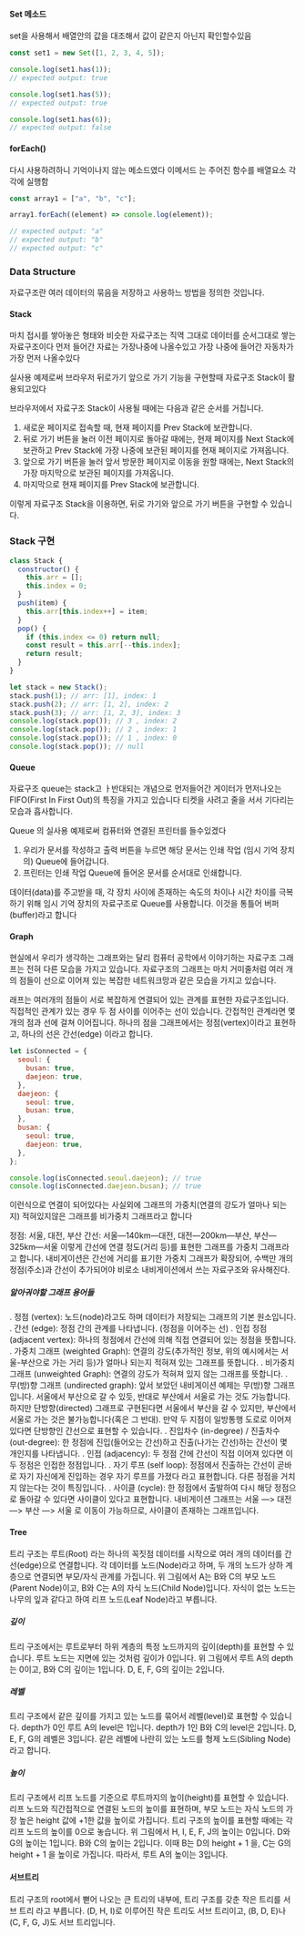#### Set 메소드

set을 사용해서 배열안의 값을 대조해서 값이 같은지 아닌지 확인할수있음

```js
const set1 = new Set([1, 2, 3, 4, 5]);

console.log(set1.has(1));
// expected output: true

console.log(set1.has(5));
// expected output: true

console.log(set1.has(6));
// expected output: false
```

#### forEach()

다시 사용하려하니 기억이나지 않는 메소드였다
이메서드 는 주어진 함수를 배열요소 각각에 실행함

```js
const array1 = ["a", "b", "c"];

array1.forEach((element) => console.log(element));

// expected output: "a"
// expected output: "b"
// expected output: "c"
```

### Data Structure

자료구조란 여러 데이터의 묶음을 저장하고 사용하느 방법을 정의한 것입니다.

#### Stack

마치 접시를 쌓아놓은 형태와 비슷한 자료구조는 직역 그대로 데이터를 순서그대로 쌓는 자료구조이다
먼저 들어간 자료는 가장나중에 나올수있고 가장 나중에 들어간 자동차가 가장 먼저 나올수있다

실사용 예제로써 브라우저 뒤로가기 앞으로 가기 기능을 구현할때 자료구조 Stack이 활용되고있다

브라우저에서 자료구조 Stack이 사용될 때에는 다음과 같은 순서를 거칩니다.

1. 새로운 페이지로 접속할 때, 현재 페이지를 Prev Stack에 보관합니다.
2. 뒤로 가기 버튼을 눌러 이전 페이지로 돌아갈 때에는, 현재 페이지를 Next Stack에 보관하고 Prev Stack에 가장 나중에 보관된 페이지를 현재 페이지로 가져옵니다.
3. 앞으로 가기 버튼을 눌러 앞서 방문한 페이지로 이동을 원할 때에는, Next Stack의 가장 마지막으로 보관된 페이지를 가져옵니다.
4. 마지막으로 현재 페이지를 Prev Stack에 보관합니다.

이렇게 자료구조 Stack을 이용하면, 뒤로 가기와 앞으로 가기 버튼을 구현할 수 있습니다.

### Stack 구현

```js
class Stack {
  constructor() {
    this.arr = [];
    this.index = 0;
  }
  push(item) {
    this.arr[this.index++] = item;
  }
  pop() {
    if (this.index <= 0) return null;
    const result = this.arr[--this.index];
    return result;
  }
}

let stack = new Stack();
stack.push(1); // arr: [1], index: 1
stack.push(2); // arr: [1, 2], index: 2
stack.push(3); // arr: [1, 2, 3], index: 3
console.log(stack.pop()); // 3 , index: 2
console.log(stack.pop()); // 2 , index: 1
console.log(stack.pop()); // 1 , index: 0
console.log(stack.pop()); // null
```

#### Queue

자료구조 queue는 stack고 ㅏ반대되는 개념으로 먼저들어간 게이터가 먼저나오는 FIFO(First In First Out)의 특징을 가지고 있습니다
티켓을 사려고 줄을 서서 기다리는 모습과 흡사합니다.

Queue 의 실사용 예제로써
컴퓨터와 연결된 프린터를 들수있겠다

1. 우리가 문서를 작성하고 출력 버튼을 누르면 해당 문서는 인쇄 작업 (임시 기억 장치의) Queue에 들어갑니다.
2. 프린터는 인쇄 작업 Queue에 들어온 문서를 순서대로 인쇄합니다.

데이터(data)를 주고받을 때, 각 장치 사이에 존재하는 속도의 차이나 시간 차이를 극복하기 위해 임시 기억 장치의 자료구조로 Queue를 사용합니다. 이것을 통틀어 버퍼(buffer)라고 합니다

#### Graph

현실에서 우리가 생각하는 그래프와는 달리 컴퓨터 공학에서 이야기하는 자료구조 그래프는 전혀 다른 모습을 가지고 있습니다. 자료구조의 그래프는 마치 거미줄처럼 여러 개의 점들이 선으로 이어져 있는 복잡한 네트워크망과 같은 모습을 가지고 있습니다.

래프는 여러개의 점들이 서로 복잡하게 연결되어 있는 관계를 표현한 자료구조입니다. 직접적인 관계가 있는 경우 두 점 사이를 이어주는 선이 있습니다. 간접적인 관계라면 몇 개의 점과 선에 걸쳐 이어집니다. 하나의 점을 그래프에서는 정점(vertex)이라고 표현하고, 하나의 선은 간선(edge) 이라고 합니다.

```js
let isConnected = {
  seoul: {
    busan: true,
    daejeon: true,
  },
  daejeon: {
    seoul: true,
    busan: true,
  },
  busan: {
    seoul: true,
    daejeon: true,
  },
};

console.log(isConnected.seoul.daejeon); // true
console.log(isConnected.daejeon.busan); // true
```

이런식으로 연결이 되어있다는 사실외에 그래프의 가중치(연결의 강도가 얼마나 되는지) 적혀있지않은 그래프를
비가중치 그래프라고 합니다

정점: 서울, 대전, 부산
간선: 서울—140km—대전, 대전—200km—부산, 부산—325km—서울
이렇게 간선에 연결 정도(거리 등)를 표현한 그래프를 가중치 그래프라고 합니다. 내비게이션은 간선에 거리를 표기한 가중치 그래프가 확장되어, 수백만 개의 정점(주소)과 간선이 추가되어야 비로소 내비게이션에서 쓰는 자료구조와 유사해진다.

##### 알아궈야할 그래프 용어들

. 정점 (vertex): 노드(node)라고도 하며 데이터가 저장되는 그래프의 기본 원소입니다.
. 간선 (edge): 정점 간의 관계를 나타냅니다. (정점을 이어주는 선)
. 인접 정점 (adjacent vertex): 하나의 정점에서 간선에 의해 직접 연결되어 있는 정점을 뜻합니다.
. 가중치 그래프 (weighted Graph): 연결의 강도(추가적인 정보, 위의 예시에서는 서울-부산으로 가는 거리 등)가 얼마나 되는지 적혀져 있는 그래프를 뜻합니다.
. 비가중치 그래프 (unweighted Graph): 연결의 강도가 적혀져 있지 않는 그래프를 뜻합니다.
. 무(방)향 그래프 (undirected graph): 앞서 보았던 내비게이션 예제는 무(방)향 그래프입니다. 서울에서 부산으로 갈 수 있듯, 반대로 부산에서 서울로 가는 것도 가능합니다. 하지만 단방향(directed) 그래프로 구현된다면 서울에서 부산을 갈 수 있지만, 부산에서 서울로 가는 것은 불가능합니다(혹은 그 반대). 만약 두 지점이 일방통행 도로로 이어져 있다면 단방향인 간선으로 표현할 수 있습니다.
. 진입차수 (in-degree) / 진출차수 (out-degree): 한 정점에 진입(들어오는 간선)하고 진출(나가는 간선)하는 간선이 몇 개인지를 나타냅니다.
. 인접 (adjacency): 두 정점 간에 간선이 직접 이어져 있다면 이 두 정점은 인접한 정점입니다.
. 자기 루프 (self loop): 정점에서 진출하는 간선이 곧바로 자기 자신에게 진입하는 경우 자기 루프를 가졌다 라고 표현합니다. 다른 정점을 거치지 않는다는 것이 특징입니다.
. 사이클 (cycle): 한 정점에서 출발하여 다시 해당 정점으로 돌아갈 수 있다면 사이클이 있다고 표현합니다. 내비게이션 그래프는 서울 —> 대전 —> 부산 —> 서울 로 이동이 가능하므로, 사이클이 존재하는 그래프입니다.

#### Tree

트리 구조는 루트(Root) 라는 하나의 꼭짓점 데이터를 시작으로 여러 개의 데이터를 간선(edge)으로 연결합니다. 각 데이터를 노드(Node)라고 하며, 두 개의 노드가 상하 계층으로 연결되면 부모/자식 관계를 가집니다. 위 그림에서 A는 B와 C의 부모 노드(Parent Node)이고, B와 C는 A의 자식 노드(Child Node)입니다. 자식이 없는 노드는 나무의 잎과 같다고 하여 리프 노드(Leaf Node)라고 부릅니다.

##### 깊이

트리 구조에서는 루트로부터 하위 계층의 특정 노드까지의 깊이(depth)를 표현할 수 있습니다. 루트 노드는 지면에 있는 것처럼 깊이가 0입니다. 위 그림에서 루트 A의 depth는 0이고, B와 C의 깊이는 1입니다. D, E, F, G의 깊이는 2입니다.

##### 레벨

트리 구조에서 같은 깊이를 가지고 있는 노드를 묶어서 레벨(level)로 표현할 수 있습니다. depth가 0인 루트 A의 level은 1입니다. depth가 1인 B와 C의 level은 2입니다. D, E, F, G의 레벨은 3입니다. 같은 레벨에 나란히 있는 노드를 형제 노드(Sibling Node) 라고 합니다.

##### 높이

트리 구조에서 리프 노드를 기준으로 루트까지의 높이(height)를 표현할 수 있습니다. 리프 노드와 직간접적으로 연결된 노드의 높이를 표현하며, 부모 노드는 자식 노드의 가장 높은 height 값에 +1한 값을 높이로 가집니다. 트리 구조의 높이를 표현할 때에는 각 리프 노드의 높이를 0으로 놓습니다. 위 그림에서 H, I, E, F, J의 높이는 0입니다. D와 G의 높이는 1입니다. B와 C의 높이는 2입니다. 이때 B는 D의 height + 1 을, C는 G의 height + 1 을 높이로 가집니다. 따라서, 루트 A의 높이는 3입니다.

#### 서브트리

트리 구조의 root에서 뻗어 나오는 큰 트리의 내부에, 트리 구조를 갖춘 작은 트리를 서브 트리 라고 부릅니다. (D, H, I)로 이루어진 작은 트리도 서브 트리이고, (B, D, E)나 (C, F, G, J)도 서브 트리입니다.
